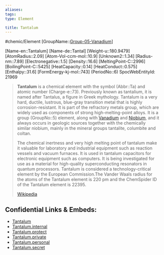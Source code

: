 ```yaml
---
aliases: 
tags: 
type: Element

title: Tantalum
---
```

#chemic/Element 
[GroupName::[Group-05-Vanadium](chemic/Elements/Group-05-Vanadium.md)]

[Name-en::Tantalum]
[Name-de::Tantal]
[Weight-u::180.9479]
[AtomRadius::2.09]
[Atom-Vol-ccm-mol::10.9]
[Unknown2::1.34]
[Radius-nm::7.89]
[Electronegative::1.5]
[Density::16.6]
[MeltingPoint-C::2996]
[BoilingPoint-C::5425]
[HeatCapacity::0.14]
[HeatConduct::0.575]
[Enthalpy::31.6]
[FormEnergy-kj-mol::743]
(PeriodNo::6)
SpocWebEntityId: 21969


> **Tantalum** is a chemical element with the symbol (Abbr::Ta) and atomic number (Charge-e::73). Previously known as tantalium, it is named after Tantalus, a figure in Greek mythology. Tantalum is a very hard, ductile, lustrous, blue-gray transition metal that is highly corrosion-resistant. It is part of the refractory metals group, which are widely used as components of strong high-melting-point alloys. It is a group (GroupNo::5) element, along with [Vanadium](chemic/Elements/Group-05-Vanadium/Vanadium.md) and [Niobium](chemic/Elements/Group-05-Vanadium/Niobium.md), and it always occurs in geologic sources together with the chemically similar niobium, mainly in the mineral groups tantalite, columbite and coltan. 
>
> The chemical inertness and very high melting point of tantalum make it valuable for laboratory and industrial equipment such as reaction vessels and vacuum furnaces. It is used in tantalum capacitors for electronic equipment such as computers. It is being investigated for use as a material for high-quality superconducting resonators in quantum processors. Tantalum is considered a technology-critical element by the European Commission.The Vander Waals radius for the atoms of the Tantalum element is 220 pm and the ChemSpider ID of the Tantalum element is 22395.
>
> [Wikipedia](https://en.wikipedia.org/wiki/Tantalum)

## Confidential Links & Embeds: 
- [Tantalum](../../../../_public/chemic/Elements/Group-05-Vanadium/Tantalum.md) 
- [Tantalum.internal](../../../../_internal/chemic/Elements/Group-05-Vanadium/Tantalum.internal.md) 
- [Tantalum.protect](../../../../_protect/chemic/Elements/Group-05-Vanadium/Tantalum.protect.md) 
- [Tantalum.private](../../../../_private/chemic/Elements/Group-05-Vanadium/Tantalum.private.md) 
- [Tantalum.personal](../../../../_personal/chemic/Elements/Group-05-Vanadium/Tantalum.personal.md) 
- [Tantalum.secret](../../../../_secret/chemic/Elements/Group-05-Vanadium/Tantalum.secret.md) 
